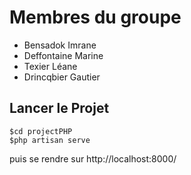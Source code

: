 # Membres du groupe

  * Bensadok Imrane
  * Deffontaine Marine
  * Texier Léane
  * Drincqbier Gautier

## Lancer le Projet

    $cd projectPHP
    $php artisan serve

puis se rendre sur http://localhost:8000/
